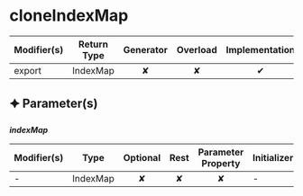 # cloneIndexMap

| Modifier(s)                            | Return Type                    | Generator                        | Overload                         | Implementation                        |
|----------------------------------------|--------------------------------|:--------------------------------:|:--------------------------------:|:-------------------------------------:|
| export | IndexMap | ✘ | ✘  | ✔ |

## &#128966; Parameter(s)

_**indexMap**_

| Modifier(s)                              | Type                        | Optional                           | Rest                          | Parameter Property                          | Initializer                       |
|------------------------------------------|-----------------------------|:----------------------------------:|:-----------------------------:|:-------------------------------------------:|-----------------------------------|
| - | IndexMap | ✘  | ✘ | ✘ | - |